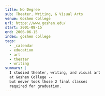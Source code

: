 ```yaml
---
title: No Degree
sub: Theater, Writing, & Visual Arts
venue: Goshen College
url: https://www.goshen.edu/
start: 2001-08-15
end: 2006-06-15
index: goshen college
tags:
  - _calendar
  - education
  - art
  - theater
  - writing
summary: |
  I studied theater, writing, and visual art
  at Goshen College --
  but never took those 2 final classes
  required for graduation.
---
```

